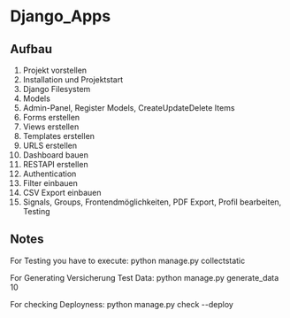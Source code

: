 
# Django_Apps

## Aufbau

1.	Projekt vorstellen
2.	Installation und Projektstart
3.	Django Filesystem
4.	Models
5. 	Admin-Panel, Register Models, CreateUpdateDelete Items
6.	Forms erstellen
7.	Views erstellen
8.	Templates erstellen
9.	URLS erstellen
10.	Dashboard bauen
11.	RESTAPI erstellen
12.	Authentication
13.	Filter einbauen
14.	CSV Export einbauen
15.	Signals, Groups, Frontendmöglichkeiten, PDF Export, Profil bearbeiten, Testing

## Notes

For Testing you have to execute: python manage.py collectstatic

For Generating Versicherung Test Data: python manage.py generate_data 10

For checking Deployness: python manage.py check --deploy